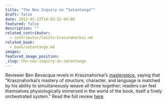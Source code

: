 ```yaml
---
title: "The New Inquiry on “Satantango”"
draft: false
date: 2012-01-23T14:03:52-04:00
featured: false
description: ""
related_contributor:
  - contributor/laszlo-krasznahorkai.md
related_book:
  - book/satantango.md
images:
featured_image_position: 
_slug: the-new-inquiry-on-satantango
---
```


Reviewer Ben Bevacqua revels in Krasznahorkai’s [masterpiece](http://ndbooks.com/book/satantango), saying that "Krasznahorkai’s mastery of structure, character, and language is matched by his ability to simultaneously weave all three together; readers can feel themselves physiologically immersed in the world of the book, itself a finely orchestrated system." Read the full review [here](http://thenewinquiry.com/essays/dance-with-the-devil/).  

